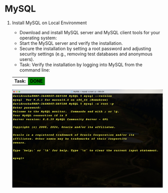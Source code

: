 # MySQL
1. Install MySQL on Local Environment 
    * Download and install MySQL server and MySQL client tools for your operating system:  
    * Start the MySQL server and verify the installation.
    * Secure the installation by setting a root password and adjusting security settings (e.g., removing test databases and anonymous users).
    * Task: Verify the installation by logging into MySQL from the command line:

   <table>
  <tr>
    <th>Task:</th>
    <th style="color:black;background: green">DONE</th>
  </tr>

</table>

![pic](src/MySQL.png)
